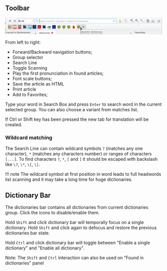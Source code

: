 ## Toolbar
![toolbar](img/toolbar.webp)

From left to right:

* Forward/Backward navigation buttons;
* Group selector
* Search Line
* Toggle Scanning
* Play the first pronunciation in found articles;
* Font scale buttons;
* Save the article as HTML
* Print article
* Add to Favorites;

Type your word in Search Box and press `Enter` to search word in the current selected group. You can also choose a variant from matches list.

If Ctrl or Shift key has been pressed the new tab for translation will be created.

### Wildcard matching

The Search Line can contain wildcard symbols `?` (matches any one character), `*` (matches any characters number) or ranges of characters `[...]`. To find characters `?`, `*`, `[` and `]` it should be escaped with backslash like `\?`, `\*`, `\[`, `\]`.

!!! note
    The wildcard symbol at first position in word leads to full headwords list scanning and it may take a long time for huge dictionaries.

## Dictionary Bar

The dictionaries bar contains all dictionaries from current dictionaries group. Click the icons to disable/enable them.

Hold `Shift` and click dictionary bar will temporally focus on a single dictionary. Hold `Shift` and click again to defocus and restore the previous dictionaries bar state.

Hold `Ctrl` and click dictionary bar will toggle between "Enable a single dictionary" and "Enable all dictionary".

Note: The `Shift` and `Ctrl` interaction can also be used on "Found in dictionaries" panel


